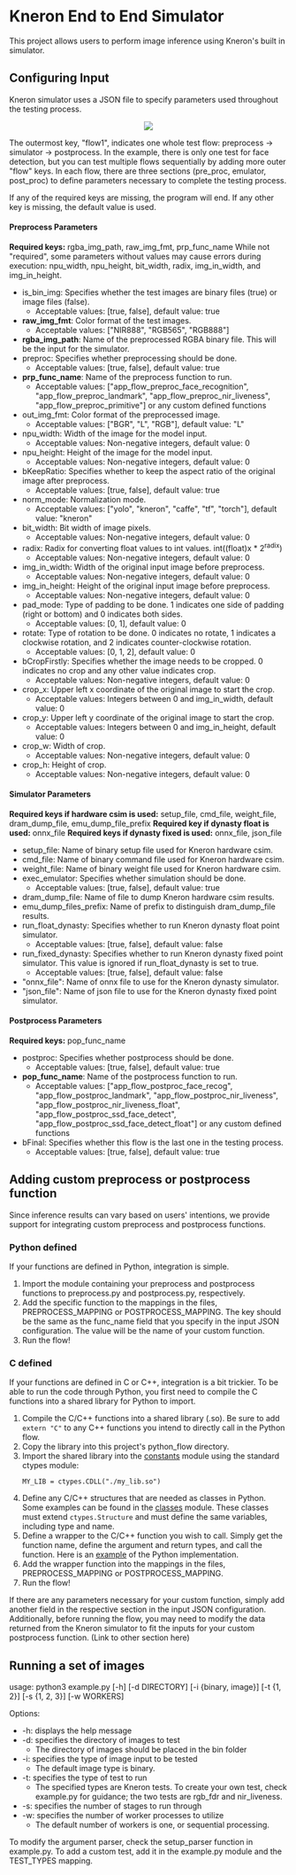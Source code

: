 # Kneron End to End Simulator

This project allows users to perform image inference using Kneron's built in simulator.

## Configuring Input

Kneron simulator uses a JSON file to specify parameters used throughout the testing process.

<div align="center">
<img src="../imgs/python_app/json.png">
</div>

The outermost key, "flow1", indicates one whole test flow: preprocess -> simulator -> postprocess. In the example, there is only one test for face detection, but you can test multiple flows sequentially by adding more outer "flow" keys. In each flow, there are three sections (pre_proc, emulator, post_proc) to define parameters necessary to complete the testing process.

If any of the required keys are missing, the program will end. If any other key is missing, the default value is used.
#### Preprocess Parameters
**Required keys:** rgba_img_path, raw_img_fmt, prp_func_name
While not "required", some parameters without values may cause errors during execution: npu_width, npu_height, bit_width, radix, img_in_width, and img_in_height.
 - is_bin_img: Specifies whether the test images are binary files (true) or image files (false).
    - Acceptable values: [true, false], default value: true
 - **raw_img_fmt**: Color format of the test images.
    - Acceptable values: ["NIR888", "RGB565", "RGB888"]
 - **rgba_img_path**: Name of the preprocessed RGBA binary file. This will be the input for the simulator.
 - preproc: Specifies whether preprocessing should be done.
    - Acceptable values: [true, false], default value: true
 - **prp_func_name**: Name of the preprocess function to run.
    - Acceptable values: ["app_flow_preproc_face_recognition", "app_flow_preproc_landmark", "app_flow_preproc_nir_liveness", "app_flow_preproc_primitive"] or any custom defined functions
 - out_img_fmt: Color format of the preprocessed image.
    - Acceptable values: ["BGR", "L", "RGB"], default value: "L"
 - npu_width: Width of the image for the model input.
    - Acceptable values: Non-negative integers, default value: 0
 - npu_height: Height of the image for the model input.
    - Acceptable values: Non-negative integers, default value: 0
 - bKeepRatio: Specifies whether to keep the aspect ratio of the original image after preprocess.
    - Acceptable values: [true, false], default value: true
 - norm_mode: Normalization mode.
    - Acceptable values: ["yolo", "kneron", "caffe", "tf", "torch"], default value: "kneron"
 - bit_width: Bit width of image pixels.
    - Acceptable values: Non-negative integers, default value: 0
 - radix: Radix for converting float values to int values. int((float)x * 2<sup>radix</sup>)
    - Acceptable values: Non-negative integers, default value: 0
 - img_in_width: Width of the original input image before preprocess.
    - Acceptable values: Non-negative integers, default value: 0
 - img_in_height: Height of the original input image before preprocess.
    - Acceptable values: Non-negative integers, default value: 0
 - pad_mode: Type of padding to be done. 1 indicates one side of padding (right or bottom) and 0 indicates both sides.
    - Acceptable values: [0, 1], default value: 0
 - rotate: Type of rotation to be done. 0 indicates no rotate, 1 indicates a clockwise rotation, and 2 indicates counter-clockwise rotation.
    - Acceptable values: [0, 1, 2], default value: 0
 - bCropFirstly: Specifies whether the image needs to be cropped. 0 indicates no crop and any other value indicates crop.
    - Acceptable values: Non-negative integers, default value: 0
 - crop_x: Upper left x coordinate of the original image to start the crop.
    - Acceptable values: Integers between 0 and img_in_width, default value: 0
 - crop_y: Upper left y coordinate of the original image to start the crop.
    - Acceptable values: Integers between 0 and img_in_height, default value: 0
 - crop_w: Width of crop.
    - Acceptable values: Non-negative integers, default value: 0
 - crop_h: Height of crop.
    - Acceptable values: Non-negative integers, default value: 0

#### Simulator Parameters
**Required keys if hardware csim is used:** setup_file, cmd_file, weight_file, dram_dump_file, emu_dump_file_prefix
**Required key if dynasty float is used:** onnx_file
**Required keys if dynasty fixed is used:** onnx_file, json_file
 - setup_file: Name of binary setup file used for Kneron hardware csim.
 - cmd_file: Name of binary command file used for Kneron hardware csim.
 - weight_file: Name of binary weight file used for Kneron hardware csim.
 - exec_emulator: Specifies whether simulation should be done.
	 - Acceptable values: [true, false], default value: true
 - dram_dump_file: Name of file to dump Kneron hardware csim results.
 - emu_dump_files_prefix: Name of prefix to distinguish dram_dump_file results.
 - run_float_dynasty: Specifies whether to run Kneron dynasty float point simulator.
	 - Acceptable values: [true, false], default value: false
 - run_fixed_dynasty: Specifies whether to run Kneron dynasty fixed point simulator. This value is ignored if run_float_dynasty is set to true.
	 - Acceptable values: [true, false], default value: false
 - "onnx_file": Name of onnx file to use for the Kneron dynasty simulator.
 - "json_file": Name of json file to use for the Kneron dynasty fixed point simulator.

#### Postprocess Parameters
**Required keys:** pop_func_name
 - postproc: Specifies whether postprocess should be done.
    - Acceptable values: [true, false], default value: true
 - **pop_func_name**: Name of the postprocess function to run.
	- Acceptable values: ["app_flow_postproc_face_recog", "app_flow_postproc_landmark", "app_flow_postproc_nir_liveness", "app_flow_postproc_nir_liveness_float", "app_flow_postproc_ssd_face_detect", "app_flow_postproc_ssd_face_detect_float"] or any custom defined functions
 - bFinal: Specifies whether this flow is the last one in the testing process.
	 - Acceptable values: [true, false], default value: true

## Adding custom preprocess or postprocess function
Since inference results can vary based on users' intentions, we provide support for integrating custom preprocess and postprocess functions.

### Python defined
If your functions are defined in Python, integration is simple.
1. Import the module containing your preprocess and postprocess functions to preprocess.py and postprocess.py, respectively.
2. Add the specific function to the mappings in the files, PREPROCESS_MAPPING or POSTPROCESS_MAPPING. The key should be the same as the func_name field that you specify in the input JSON configuration. The value will be the name of your custom function.
3. Run the flow!

### C defined
If your functions are defined in C or C++, integration is a bit trickier. To be able to run the code through Python, you first need to compile the C functions into a shared library for Python to import.

1. Compile the C/C++ functions into a shared library (.so). Be sure to add ```extern "C"``` to any C++ functions you intend to directly call in the Python flow. 
2. Copy the library into this project's python_flow directory.
3. Import the shared library into the [constants](python_flow/common/constants.py) module using the standard ctypes module:
    ```
    MY_LIB = ctypes.CDLL("./my_lib.so")
    ```
4. Define any C/C++ structures that are needed as classes in Python. Some examples can be found in the [classes](python_flow/common/classes.py) module. These classes must extend ```ctypes.Structure``` and must define the same variables, including type and name.
5. Define a wrapper to the C/C++ function you wish to call. Simply get the function name, define the argument and return types, and call the function. Here is an [example](examples/my_functions.py) of the Python implementation.
6. Add the wrapper function into the mappings in the files, PREPROCESS_MAPPING or POSTPROCESS_MAPPING.
7. Run the flow!

If there are any parameters necessary for your custom function, simply add another field in the respective section in the input JSON configuration. Additionally, before running the flow, you may need to modify the data returned from the Kneron simulator to fit the inputs for your custom postprocess function. (Link to other section here)

## Running a set of images
usage: python3 example.py [-h] [-d DIRECTORY] [-i {binary, image}] [-t {1, 2}] [-s {1, 2, 3}] [-w WORKERS]

Options:
 - -h: displays the help message
 - -d: specifies the directory of images to test
	 - The directory of images should be placed in the bin folder 
 - -i: specifies the type of image input to be tested
	 - The default image type is binary.
 - -t: specifies the type of test to run
	 - The specified types are Kneron tests. To create your own test, check example.py for guidance; the two tests are rgb_fdr and nir_liveness.
 - -s: specifies the number of stages to run through
 - -w: specifies the number of worker processes to utilize
	 - The default number of workers is one, or sequential processing.

To modify the argument parser, check the setup_parser function in example.py. To add a custom test, add it in the example.py module and the TEST_TYPES mapping.